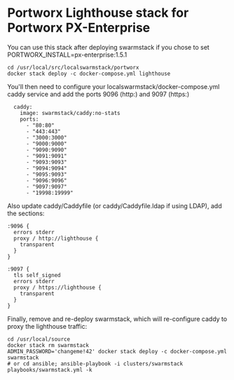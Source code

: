 # Portworx Lighthouse stack for Portworx PX-Enterprise

You can use this stack after deploying swarmstack if you chose to set PORTWORX_INSTALL=px-enterprise:1.5.1

```
cd /usr/local/src/localswarmstack/portworx
docker stack deploy -c docker-compose.yml lighthouse 
```

You'll then need to configure your localswarmstack/docker-compose.yml caddy service and add the ports 9096 (http:) and 9097 (https:)

```
  caddy:
    image: swarmstack/caddy:no-stats
    ports:
      - "80:80"
      - "443:443"
      - "3000:3000"
      - "9000:9000"
      - "9090:9090"
      - "9091:9091"
      - "9093:9093"
      - "9094:9094"
      - "9095:9093"
      - "9096:9096"
      - "9097:9097"
      - "19998:19999"
```

Also update caddy/Caddyfile (or caddy/Caddyfile.ldap if using LDAP), add the sections:

```
:9096 {
  errors stderr
  proxy / http://lighthouse {
    transparent
  }
}

:9097 {
  tls self_signed
  errors stderr
  proxy / https://lighthouse {
    transparent
  }
}
```

Finally, remove and re-deploy swarmstack, which will re-configure caddy to proxy the lighthouse traffic:

```
cd /usr/local/source
docker stack rm swarmstack
ADMIN_PASSWORD='changeme!42' docker stack deploy -c docker-compose.yml swarmstack
# or cd ansible; ansible-playbook -i clusters/swarmstack playbooks/swarmstack.yml -k
```

